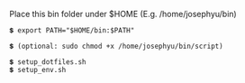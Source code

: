 Place this bin folder under $HOME (E.g. /home/josephyu/bin)
    
    💲 export PATH="$HOME/bin:$PATH"
    
    💲 (optional: sudo chmod +x /home/josephyu/bin/script)

    💲 setup_dotfiles.sh
    💲 setup_env.sh
